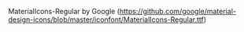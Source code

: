 MaterialIcons-Regular by Google (https://github.com/google/material-design-icons/blob/master/iconfont/MaterialIcons-Regular.ttf)